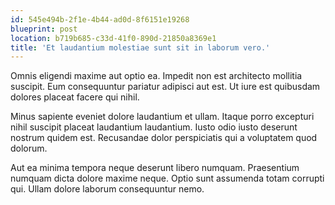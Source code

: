 ```yaml
---
id: 545e494b-2f1e-4b44-ad0d-8f6151e19268
blueprint: post
location: b719b685-c33d-41f0-890d-21850a8369e1
title: 'Et laudantium molestiae sunt sit in laborum vero.'
---
```

Omnis eligendi maxime aut optio ea. Impedit non est architecto mollitia suscipit. Eum consequuntur pariatur adipisci aut est. Ut iure est quibusdam dolores placeat facere qui nihil.

Minus sapiente eveniet dolore laudantium et ullam. Itaque porro excepturi nihil suscipit placeat laudantium laudantium. Iusto odio iusto deserunt nostrum quidem est. Recusandae dolor perspiciatis qui a voluptatem quod dolorum.

Aut ea minima tempora neque deserunt libero numquam. Praesentium numquam dicta dolore maxime neque. Optio sunt assumenda totam corrupti qui. Ullam dolore laborum consequuntur nemo.